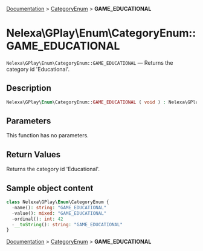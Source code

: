 [Documentation](../../README.md) > [CategoryEnum](README.md) > **GAME_EDUCATIONAL**

# Nelexa\GPlay\Enum\CategoryEnum::GAME_EDUCATIONAL
`Nelexa\GPlay\Enum\CategoryEnum::GAME_EDUCATIONAL` — Returns the category id 'Educational'.

## Description
```php
Nelexa\GPlay\Enum\CategoryEnum::GAME_EDUCATIONAL ( void ) : Nelexa\GPlay\Enum\CategoryEnum
```

## Parameters
This function has no parameters.

## Return Values
Returns the category id 'Educational'.

## Sample object content
```php
class Nelexa\GPlay\Enum\CategoryEnum {
  -name(): string: "GAME_EDUCATIONAL"
  -value(): mixed: "GAME_EDUCATIONAL"
  -ordinal(): int: 42
  -__toString(): string: "GAME_EDUCATIONAL"
}
```

[Documentation](../../README.md) > [CategoryEnum](README.md) > **GAME_EDUCATIONAL**
